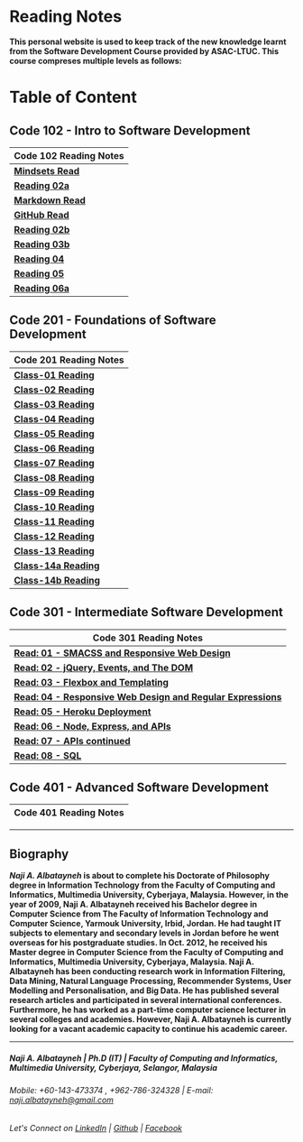 # Reading Notes

**This personal website is used to keep track of the new knowledge learnt from the Software Development Course provided by ASAC-LTUC. This course compreses multiple levels as follows:**

# Table of Content

## Code 102 - Intro to Software Development

Code 102 Reading Notes |
------------ |
**[Mindsets Read](https://naji-albatayneh.github.io/reading-notes/mindsets)** |
**[Reading 02a](https://naji-albatayneh.github.io/reading-notes/Reading02a)** |
**[Markdown Read](https://naji-albatayneh.github.io/reading-notes/markdown)** |
**[GitHub Read](https://naji-albatayneh.github.io/reading-notes/github)** |
**[Reading 02b](https://naji-albatayneh.github.io/reading-notes/Reading02b)** |
**[Reading 03b](https://naji-albatayneh.github.io/reading-notes/Reading03b)** |
**[Reading 04](https://naji-albatayneh.github.io/reading-notes/Reading04)** |
**[Reading 05](https://naji-albatayneh.github.io/reading-notes/Reading05)** |
**[Reading 06a](https://naji-albatayneh.github.io/reading-notes/Reading06a)** |


## Code 201 - Foundations of Software Development

Code 201 Reading Notes |
------------ |
**[Class-01 Reading](https://naji-albatayneh.github.io/reading-notes/class-01)** |
**[Class-02 Reading](https://naji-albatayneh.github.io/reading-notes/class-02)** |
**[Class-03 Reading](https://naji-albatayneh.github.io/reading-notes/class-03)** |
**[Class-04 Reading](https://naji-albatayneh.github.io/reading-notes/class-04)** |
**[Class-05 Reading](https://naji-albatayneh.github.io/reading-notes/class-05)** |
**[Class-06 Reading](https://naji-albatayneh.github.io/reading-notes/class-06)** |
**[Class-07 Reading](https://naji-albatayneh.github.io/reading-notes/class-07)** |
**[Class-08 Reading](https://naji-albatayneh.github.io/reading-notes/class-08)** |
**[Class-09 Reading](https://naji-albatayneh.github.io/reading-notes/class-09)** |
**[Class-10 Reading](https://naji-albatayneh.github.io/reading-notes/class-10)** |
**[Class-11 Reading](https://naji-albatayneh.github.io/reading-notes/class-11)** |
**[Class-12 Reading](https://naji-albatayneh.github.io/reading-notes/class-12)** |
**[Class-13 Reading](https://naji-albatayneh.github.io/reading-notes/class-13)** |
**[Class-14a Reading](https://naji-albatayneh.github.io/reading-notes/class-14a)** |
**[Class-14b Reading](https://naji-albatayneh.github.io/reading-notes/class-14b)** |


## Code 301 - Intermediate Software Development

Code 301 Reading Notes |
------------ |
**[Read: 01 - SMACSS and Responsive Web Design](https://naji-albatayneh.github.io/reading-notes/read301-01)** |
**[Read: 02 - jQuery, Events, and The DOM](https://naji-albatayneh.github.io/reading-notes/read301-02)** |
**[Read: 03 - Flexbox and Templating](https://naji-albatayneh.github.io/reading-notes/read301-03)** |
**[Read: 04 - Responsive Web Design and Regular Expressions](https://naji-albatayneh.github.io/reading-notes/read301-04)** |
**[Read: 05 - Heroku Deployment](https://naji-albatayneh.github.io/reading-notes/read301-05)** |
**[Read: 06 - Node, Express, and APIs](https://naji-albatayneh.github.io/reading-notes/read301-06)** |
**[Read: 07 - APIs continued](https://naji-albatayneh.github.io/reading-notes/read301-07)** |
**[Read: 08 - SQL](https://naji-albatayneh.github.io/reading-notes/read301-08)** |


## Code 401 - Advanced Software Development

Code 401 Reading Notes |
------------ |


________________________________________________________

## Biography
**_Naji A. Albatayneh_ is about to complete his Doctorate of Philosophy degree in Information Technology from the Faculty of Computing and Informatics, Multimedia University, Cyberjaya, Malaysia. However, in the year of 2009, Naji A. Albatayneh received his Bachelor degree in Computer Science from The Faculty of Information Technology and Computer Science, Yarmouk University, Irbid, Jordan. He had taught IT subjects to elementary and secondary levels in Jordan before he went overseas for his postgraduate studies. In Oct. 2012, he received his Master degree in Computer Science from the Faculty of Computing and Informatics, Multimedia University, Cyberjaya, Malaysia. Naji A. Albatayneh has been conducting research work in Information Filtering, Data Mining, Natural Language Processing, Recommender Systems, User Modelling and Personalisation, and Big Data. He has published several research articles and participated in several international conferences. Furthermore, he has worked as a part-time computer science lecturer in several colleges and academies. However, Naji A. Albatayneh is currently looking for a vacant academic capacity to continue his academic career.**

________________________________________________________
##### Naji A. Albatayneh | Ph.D (IT) | Faculty of Computing and Informatics, Multimedia University, Cyberjaya, Selangor, Malaysia

###### Mobile: +60-143-473374 , +962-786-324328 | E-mail: naji.albatayneh@gmail.com

###### Let's Connect on [LinkedIn](https://www.linkedin.com/in/naji-a-albatayneh/) | [Github](https://github.com/naji-albatayneh) | [Facebook](https://web.facebook.com/naji.albatayneh/)
